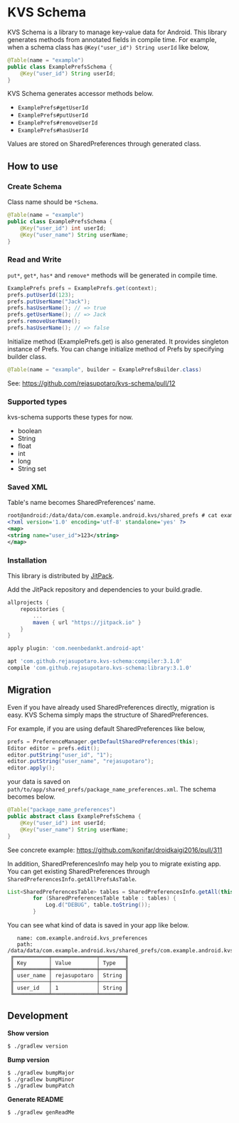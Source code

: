 KVS Schema
==========

KVS Schema is a library to manage key-value data for Android.
This library generates methods from annotated fields in compile time.
For example, when a schema class has `@Key("user_id") String userId` like below,

```java
@Table(name = "example")
public class ExamplePrefsSchema {
    @Key("user_id") String userId;
}
```

KVS Schema generates accessor methods below.

- `ExamplePrefs#getUserId`
- `ExamplePrefs#putUserId`
- `ExamplePrefs#removeUserId`
- `ExamplePrefs#hasUserId`

Values are stored on SharedPreferences through generated class.

How to use
----------

### Create Schema

Class name should be `*Schema`.

```java
@Table(name = "example")
public class ExamplePrefsSchema {
    @Key("user_id") int userId;
    @Key("user_name") String userName;
}
```

### Read and Write

`put*`, `get*`, `has*` and `remove*` methods will be generated in compile time.

```java
ExamplePrefs prefs = ExamplePrefs.get(context);
prefs.putUserId(123);
prefs.putUserName("Jack");
prefs.hasUserName(); // => true
prefs.getUserName(); // => Jack
prefs.removeUserName();
prefs.hasUserName(); // => false
```

Initialize method (ExamplePrefs.get) is also generated. It provides singleton instance of Prefs.
You can change initialize method of Prefs by specifying builder class.

```java
@Table(name = "example", builder = ExamplePrefsBuilder.class)
```

See: https://github.com/rejasupotaro/kvs-schema/pull/12

### Supported types

kvs-schema supports these types for now.

- boolean
- String
- float
- int
- long
- String set

### Saved XML

Table's name becomes SharedPreferences' name.

```xml
root@android:/data/data/com.example.android.kvs/shared_prefs # cat example.xml
<?xml version='1.0' encoding='utf-8' standalone='yes' ?>
<map>
<string name="user_id">123</string>
</map>
```

### Installation

This library is distributed by [JitPack](https://jitpack.io/).

Add the JitPack repository and dependencies to your build.gradle.

```groovy
allprojects {
    repositories {
        ...
        maven { url "https://jitpack.io" }
    }
}

apply plugin: 'com.neenbedankt.android-apt'

apt 'com.github.rejasupotaro.kvs-schema:compiler:3.1.0'
compile 'com.github.rejasupotaro.kvs-schema:library:3.1.0'
```

Migration
----------

Even if you have already used SharedPreferences directly, migration is easy. KVS Schema simply maps the structure of SharedPreferences.

For example, if you are using default SharedPreferences like below,

```java
prefs = PreferenceManager.getDefaultSharedPreferences(this);
Editor editor = prefs.edit();
editor.putString("user_id", "1");
editor.putString("user_name", "rejasupotaro");
editor.apply();
```

your data is saved on `path/to/app/shared_prefs/package_name_preferences.xml`. The schema becomes below.

```java
@Table("package_name_preferences")
public abstract class ExamplePrefsSchema {
    @Key("user_id") int userId;
    @Key("user_name") String userName;
}
```

See concrete example: https://github.com/konifar/droidkaigi2016/pull/311

In addition, SharedPreferencesInfo may help you to migrate existing app. You can get existing SharedPreferences through `SharedPreferencesInfo.getAllPrefsAsTable`.

```java
List<SharedPreferencesTable> tables = SharedPreferencesInfo.getAll(this);
        for (SharedPreferencesTable table : tables) {
            Log.d("DEBUG", table.toString());
        }
```

You can see what kind of data is saved in your app like below.

```
   name: com.example.android.kvs_preferences
   path: /data/data/com.example.android.kvs/shared_prefs/com.example.android.kvs_preferences.xml
 ╔═══════════╤══════════════╤════════╗
 ║ Key       │ Value        │ Type   ║
 ╠═══════════╪══════════════╪════════╣
 ║ user_name │ rejasupotaro │ String ║
 ╟───────────┼──────────────┼────────╢
 ║ user_id   │ 1            │ String ║
 ╚═══════════╧══════════════╧════════╝
 ```

Development
----------

**Show version**

```sh
$ ./gradlew version
```

**Bump version**

```sh
$ ./gradlew bumpMajor
$ ./gradlew bumpMinor
$ ./gradlew bumpPatch
```

**Generate README**

```sh
$ ./gradlew genReadMe
```

